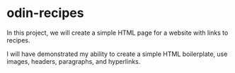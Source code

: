 # odin-recipes

In this project, we will create a simple HTML page for a website with links to recipes.

I will have demonstrated my ability to create a simple HTML boilerplate, use images, headers, paragraphs, and hyperlinks.

